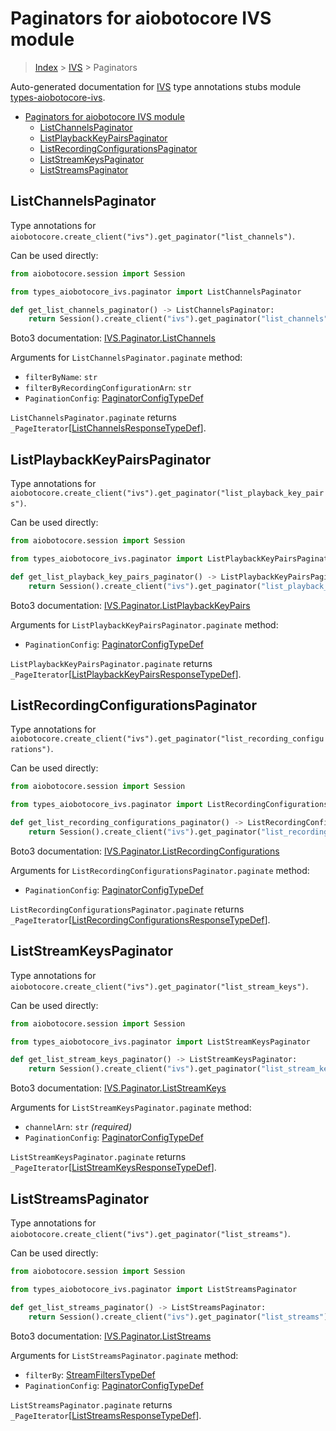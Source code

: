 <a id="paginators-for-aiobotocore-ivs-module"></a>

# Paginators for aiobotocore IVS module

> [Index](..) > [IVS](.) > Paginators

Auto-generated documentation for
[IVS](https://boto3.amazonaws.com/v1/documentation/api/latest/reference/services/ivs.html#IVS)
type annotations stubs module
[types-aiobotocore-ivs](https://pypi.org/project/types-aiobotocore-ivs/).

- [Paginators for aiobotocore IVS module](#paginators-for-aiobotocore-ivs-module)
  - [ListChannelsPaginator](#listchannelspaginator)
  - [ListPlaybackKeyPairsPaginator](#listplaybackkeypairspaginator)
  - [ListRecordingConfigurationsPaginator](#listrecordingconfigurationspaginator)
  - [ListStreamKeysPaginator](#liststreamkeyspaginator)
  - [ListStreamsPaginator](#liststreamspaginator)

<a id="listchannelspaginator"></a>

## ListChannelsPaginator

Type annotations for
`aiobotocore.create_client("ivs").get_paginator("list_channels")`.

Can be used directly:

```python
from aiobotocore.session import Session

from types_aiobotocore_ivs.paginator import ListChannelsPaginator

def get_list_channels_paginator() -> ListChannelsPaginator:
    return Session().create_client("ivs").get_paginator("list_channels")
```

Boto3 documentation:
[IVS.Paginator.ListChannels](https://boto3.amazonaws.com/v1/documentation/api/latest/reference/services/ivs.html#IVS.Paginator.ListChannels)

Arguments for `ListChannelsPaginator.paginate` method:

- `filterByName`: `str`
- `filterByRecordingConfigurationArn`: `str`
- `PaginationConfig`:
  [PaginatorConfigTypeDef](./type_defs.md#paginatorconfigtypedef)

`ListChannelsPaginator.paginate` returns
`_PageIterator`\[[ListChannelsResponseTypeDef](./type_defs.md#listchannelsresponsetypedef)\].

<a id="listplaybackkeypairspaginator"></a>

## ListPlaybackKeyPairsPaginator

Type annotations for
`aiobotocore.create_client("ivs").get_paginator("list_playback_key_pairs")`.

Can be used directly:

```python
from aiobotocore.session import Session

from types_aiobotocore_ivs.paginator import ListPlaybackKeyPairsPaginator

def get_list_playback_key_pairs_paginator() -> ListPlaybackKeyPairsPaginator:
    return Session().create_client("ivs").get_paginator("list_playback_key_pairs")
```

Boto3 documentation:
[IVS.Paginator.ListPlaybackKeyPairs](https://boto3.amazonaws.com/v1/documentation/api/latest/reference/services/ivs.html#IVS.Paginator.ListPlaybackKeyPairs)

Arguments for `ListPlaybackKeyPairsPaginator.paginate` method:

- `PaginationConfig`:
  [PaginatorConfigTypeDef](./type_defs.md#paginatorconfigtypedef)

`ListPlaybackKeyPairsPaginator.paginate` returns
`_PageIterator`\[[ListPlaybackKeyPairsResponseTypeDef](./type_defs.md#listplaybackkeypairsresponsetypedef)\].

<a id="listrecordingconfigurationspaginator"></a>

## ListRecordingConfigurationsPaginator

Type annotations for
`aiobotocore.create_client("ivs").get_paginator("list_recording_configurations")`.

Can be used directly:

```python
from aiobotocore.session import Session

from types_aiobotocore_ivs.paginator import ListRecordingConfigurationsPaginator

def get_list_recording_configurations_paginator() -> ListRecordingConfigurationsPaginator:
    return Session().create_client("ivs").get_paginator("list_recording_configurations")
```

Boto3 documentation:
[IVS.Paginator.ListRecordingConfigurations](https://boto3.amazonaws.com/v1/documentation/api/latest/reference/services/ivs.html#IVS.Paginator.ListRecordingConfigurations)

Arguments for `ListRecordingConfigurationsPaginator.paginate` method:

- `PaginationConfig`:
  [PaginatorConfigTypeDef](./type_defs.md#paginatorconfigtypedef)

`ListRecordingConfigurationsPaginator.paginate` returns
`_PageIterator`\[[ListRecordingConfigurationsResponseTypeDef](./type_defs.md#listrecordingconfigurationsresponsetypedef)\].

<a id="liststreamkeyspaginator"></a>

## ListStreamKeysPaginator

Type annotations for
`aiobotocore.create_client("ivs").get_paginator("list_stream_keys")`.

Can be used directly:

```python
from aiobotocore.session import Session

from types_aiobotocore_ivs.paginator import ListStreamKeysPaginator

def get_list_stream_keys_paginator() -> ListStreamKeysPaginator:
    return Session().create_client("ivs").get_paginator("list_stream_keys")
```

Boto3 documentation:
[IVS.Paginator.ListStreamKeys](https://boto3.amazonaws.com/v1/documentation/api/latest/reference/services/ivs.html#IVS.Paginator.ListStreamKeys)

Arguments for `ListStreamKeysPaginator.paginate` method:

- `channelArn`: `str` *(required)*
- `PaginationConfig`:
  [PaginatorConfigTypeDef](./type_defs.md#paginatorconfigtypedef)

`ListStreamKeysPaginator.paginate` returns
`_PageIterator`\[[ListStreamKeysResponseTypeDef](./type_defs.md#liststreamkeysresponsetypedef)\].

<a id="liststreamspaginator"></a>

## ListStreamsPaginator

Type annotations for
`aiobotocore.create_client("ivs").get_paginator("list_streams")`.

Can be used directly:

```python
from aiobotocore.session import Session

from types_aiobotocore_ivs.paginator import ListStreamsPaginator

def get_list_streams_paginator() -> ListStreamsPaginator:
    return Session().create_client("ivs").get_paginator("list_streams")
```

Boto3 documentation:
[IVS.Paginator.ListStreams](https://boto3.amazonaws.com/v1/documentation/api/latest/reference/services/ivs.html#IVS.Paginator.ListStreams)

Arguments for `ListStreamsPaginator.paginate` method:

- `filterBy`: [StreamFiltersTypeDef](./type_defs.md#streamfilterstypedef)
- `PaginationConfig`:
  [PaginatorConfigTypeDef](./type_defs.md#paginatorconfigtypedef)

`ListStreamsPaginator.paginate` returns
`_PageIterator`\[[ListStreamsResponseTypeDef](./type_defs.md#liststreamsresponsetypedef)\].
